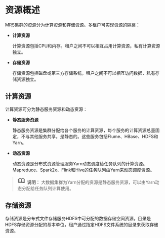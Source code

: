 # 资源概述<a name="admin_guide_000093"></a>

MRS集群的资源分为计算资源和存储资源。多租户可实现资源的隔离：

-   **计算资源**

    计算资源包括CPU和内存。租户之间不可以相互占用计算资源，私有计算资源独立。

-   **存储资源**

    存储资源包括磁盘或第三方存储系统。租户之间不可以相互访问数据，私有存储资源独立。


## 计算资源<a name="zh-cn_topic_0263899416_s1210f33066ae4f95b87a2da99793e332"></a>

计算资源可分为静态服务资源和动态资源：

-   **静态服务资源**

    静态服务资源是集群分配给各个服务的计算资源，每个服务的计算资源总量固定，不与其他服务共享，是静态的。这些服务包括Flume、HBase、HDFS和Yarn。

-   **动态资源**

    动态资源是分布式资源管理服务Yarn动态调度给任务队列的计算资源。Mapreduce、Spark2x、Flink和Hive的任务队列由Yarn来动态调度资源。


>![](public_sys-resources/icon-note.gif) **说明：** 
>大数据集群为Yarn分配的资源是静态服务资源，可以由Yarn动态分配给任务队列计算使用。

## 存储资源<a name="zh-cn_topic_0263899416_sf02c70c68c1e4a59b5af44eb48ace023"></a>

存储资源是分布式文件存储服务HDFS中可分配的数据存储空间资源。目录是HDFS存储资源分配的基本单位，租户通过指定HDFS文件系统的目录来获取存储资源。

